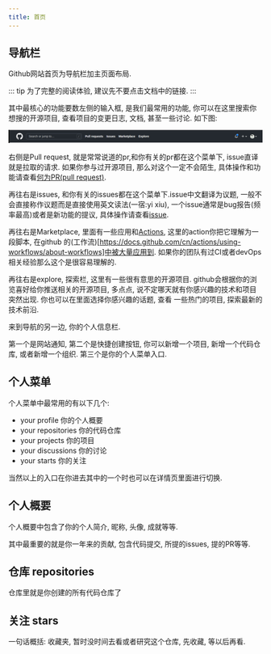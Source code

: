 ```yaml
---
title: 首页
---
```


## 导航栏

Github网站首页为导航栏加主页面布局.

::: tip
为了完整的阅读体验, 建议先不要点击文档中的链接.
:::

其中最核心的功能要数左侧的输入框, 是我们最常用的功能, 你可以在这里搜索你想搜的开源项目, 查看项目的变更日志, 文档, 甚至一些讨论.
如下图:

![导航栏](./assets/nav.jpg "github首页导航栏")

右侧是Pull request, 就是常常说道的pr,和你有关的pr都在这个菜单下, issue直译就是拉取的请求. 如果你参与过开源项目, 那么对这个一定不会陌生, 具体操作和功能请查看[何为PR(pull request)](./pr.md).


再往右是issues, 和你有关的issues都在这个菜单下.issue中文翻译为议题, 一般不会直接称作议题而是直接使用英文读法(一宿:yi xiu), 一个issue通常是bug报告(频率最高)或者是新功能的提议, 具体操作请查看[issue](./issue.md).

再往右是Marketplace, 里面有一些应用和[Actions](https://docs.github.com/cn/actions/learn-github-actions/understanding-github-actions), 这里的action你把它理解为一段脚本, 在github
的(工作流)[https://docs.github.com/cn/actions/using-workflows/about-workflows]中被大量应用到. 如果你的团队有过CI或者devOps相关经验那么这个是很容易理解的.

再往右是explore, 探索栏, 这里有一些很有意思的开源项目. github会根据你的浏览喜好给你推送相关的开源项目, 多点点, 说不定哪天就有你感兴趣的技术和项目突然出现. 你也可以在里面选择你感兴趣的话题, 查看
一些热门的项目, 探索最新的技术前沿.

来到导航的另一边, 你的个人信息栏.

第一个是网站通知, 第二个是快捷创建按钮, 你可以新增一个项目, 新增一个代码仓库, 或者新增一个组织. 第三个是你的个人菜单入口.

## 个人菜单

个人菜单中最常用的有以下几个:

- your profile 你的个人概要
- your repositories 你的代码仓库
- your projects 你的项目
- your discussions 你的讨论
- your starts 你的关注

当然以上的入口在你进去其中的一个时也可以在详情页里面进行切换.

## 个人概要

个人概要中包含了你的个人简介, 昵称, 头像, 成就等等.

其中最重要的就是你一年来的贡献, 包含代码提交, 所提的issues, 提的PR等等.


## 仓库 repositories

仓库里就是你创建的所有代码仓库了

## 关注 stars

一句话概括: 收藏夹, 暂时没时间去看或者研究这个仓库, 先收藏, 等以后再看.
